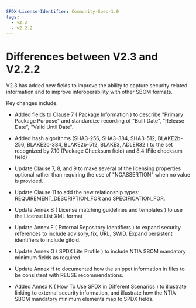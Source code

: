 ```yaml
---
SPDX-License-Identifier: Community-Spec-1.0
tags:
  - v2.3
  - v2.2.2
---
```


# Differences between V2.3 and V2.2.2

V2.3 has added new fields to improve the ability to capture security related
information and to improve interoperability with other SBOM formats.

Key changes include:

- Added fields to Clause 7 ( Package Information ) to describe
  "Primary Package Purpose" and standardize recording of "Built Date",
  "Release Date", "Valid Until Date".

- Added hash algorithms (SHA3-256, SHA3-384, SHA3-512, BLAKE2b-256,
  BLAKE2b-384, BLAKE2b-512, BLAKE3, ADLER32 ) to the set recognized by 7.10
  (Package Checksum field) and 8.4 (File checksum field)

- Update Clause 7, 8, and 9 to make several of the licensing properties
  optional rather than requiring the use of "NOASSERTION" when no value is
  provided.

- Update Clause 11 to add the new relationship types:
  REQUIREMENT_DESCRIPTION_FOR and SPECIFICATION_FOR.

- Update Annex B ( License matching guidelines and templates ) to use the
  License List XML format

- Update Annex F ( External Repository Identifiers ) to expand security
  references to include advisory, fix, URL, SWID.
  Expand persistent identifiers to include gitoid.

- Update Annex G ( SPDX Lite Profile ) to include NTIA SBOM mandatory minimum
  fields as required.

- Update Annex H to documented how the snippet information in files to be
  consistent with REUSE recommendations.

- Added Annex K ( How To Use SPDX in Different Scenarios ) to illustrate
  linking to external security information, and illustrate how the NTIA SBOM
  mandatory minimum elements map to SPDX fields.
